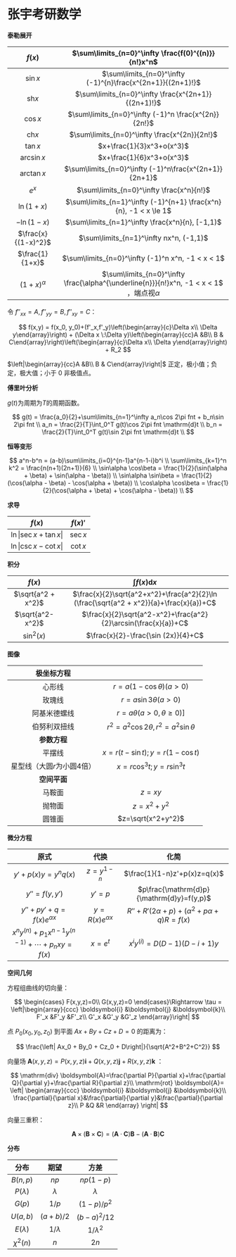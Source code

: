 # 张宇考研数学

**泰勒展开**

|       $f(x)$        |     $\sum\limits_{n=0}^\infty \frac{f(0)^{(n)}}{n!}x^n$      |
| :-----------------: | :----------------------------------------------------------: |
|      $\sin x$       | $\sum\limits_{n=0}^\infty (-1)^{n}\frac{x^{2n+1}}{(2n+1)!}$  |
|       $\mathrm{sh} x$       |     $\sum\limits_{n=0}^\infty \frac{x^{2n+1}}{(2n+1)!}$      |
|      $\cos x$       |     $\sum\limits_{n=0}^\infty (-1)^n \frac{x^{2n}}{2n!}$     |
|       $\mathrm{ch} x$       |        $\sum\limits_{n=0}^\infty \frac{x^{2n}}{2n!}$         |
|      $\tan x$       |                  $x+\frac{1}{3}x^3+o(x^3)$                   |
|     $\arcsin x$     |                  $x+\frac{1}{6}x^3+o(x^3)$                   |
|     $\arctan x$     |    $\sum\limits_{n=0}^\infty (-1)^n\frac{x^{2n+1}}{2n+1}$    |
|        $e^x$        |          $\sum\limits_{n=0}^\infty \frac{x^n}{n!}$           |
|     $\ln (1+x)$     | $\sum\limits_{n=1}^\infty (-1)^{n+1} \frac{x^n}{n}, -1 < x \le 1$ |
|    $-\ln (1-x)$     |       $\sum\limits_{n=1}^\infty \frac{x^n}{n}, [-1,1)$       |
| $\frac{x}{(1-x)^2}$ |           $\sum\limits_{n=1}^\infty nx^n, (-1,1)$            |
|   $\frac{1}{1+x}$   |      $\sum\limits_{n=0}^\infty (-1)^n x^n, -1 < x < 1$       |
|   $(1+x)^\alpha$​    | $\sum\limits_{n=0}^\infty \frac{\alpha^{\underline{n}}}{n!}x^n, -1 < x < 1$​，端点视$\alpha$​ |

令 $f''_{xx} = A, f''_{yy}=B,f''_{xy}=C$​：

$$
f(x,y) = f(x_0, y_0)+(f'_x,f'_y)\left(\begin{array}{c}\Delta x\\ \Delta y\end{array}\right) + (\Delta x \:\Delta y)\left(\begin{array}{cc}A &B\\ B & C\end{array}\right)\left(\begin{array}{c}\Delta x\\ \Delta y\end{array}\right) + R_2
$$

$\left|\begin{array}{cc}A &B\\ B & C\end{array}\right|$ 正定，极小值；负定，极大值；小于 $0$ 非极值点。

**傅里叶分析**

$g(t)$为周期为$T$的周期函数。

$$
g(t) = \frac{a_0}{2}+\sum\limits_{n=1}^\infty a_n\cos 2\pi fnt + b_n\sin 2\pi fnt \\
a_n = \frac{2}{T}\int_0^T g(t)\cos 2\pi fnt \mathrm{d}t \\
b_n = \frac{2}{T}\int_0^T g(t)\sin 2\pi fnt \mathrm{d}t \\
$$

**恒等变形**

$$
 a^n-b^n = (a-b)\sum\limits_{i=0}^{n-1}a^{n-1-i}b^i \\
\sum\limits_{k=1}^n k^2 = \frac{n(n+1)(2n+1)}{6} \\
\sin\alpha \cos\beta = \frac{1}{2}(\sin(\alpha + \beta) + \sin(\alpha - \beta)) \\
\sin\alpha \sin\beta = \frac{1}{2}(\cos(\alpha - \beta) - \cos(\alpha + \beta)) \\
\cos\alpha \cos\beta = \frac{1}{2}(\cos(\alpha + \beta) + \cos(\alpha - \beta)) \\
$$

**求导**

| $f(x)$                           | $f(x)'$                                                        |
| :---------------:                | :------------------------------------------------------------: |
| $\ln\lvert\sec x + \tan x\rvert$ | $\sec x$                                                       |
| $\ln\lvert\csc x - \cot x\rvert$ | $\cot x$                                                       |

**积分**

|       $f(x)$       |                   $\int f(x) \mathrm{d}x$                    |
| :----------------: | :----------------------------------------------------------: |
| $\sqrt{a^2 + x^2}$ | $\frac{x}{2}\sqrt{a^2+x^2}+\frac{a^2}{2}\ln (\frac{\sqrt{a^2 + x^2}}{a}+\frac{x}{a})+C$ |
|  $\sqrt{a^2-x^2}$  | $\frac{x}{2}\sqrt{a^2-x^2}+\frac{a^2}{2}\arcsin(\frac{x}{a})+C$ |
|    $\sin^2(x)$     |             $\frac{x}{2}-\frac{\sin (2x)}{4}+C$              |

**图像**

|          极坐标方程          |                                                 |
| :--------------------------: | :---------------------------------------------: |
|            心形线            |           $r=a(1-\cos \theta)(a > 0)$           |
|            玫瑰线            |             $r=a\sin 3\theta(a>0)$              |
|         阿基米德螺线         |      $r = a\theta (a > 0, \theta \ge 0)$]       |
|         伯努利双扭线         | $r^2 = a^2 \cos 2\theta, r^2 = a^2 \sin \theta$ |
|         **参数方程**         |                                                 |
|            平摆线            |     $x = r(t - \sin t); y = r(1 - \cos t)$      |
| 星型线（大圆$r$为小圆$4$倍） |         $x = r\cos^3 t; y = r\sin^3 t$          |
|         **空间平面**         |                                                 |
|            马鞍面            |                     $z=xy$                      |
|            抛物面            |                   $z=x^2+y^2$                   |
|            圆锥面            |               $z=\sqrt{x^2+y^2}$                |

**微分方程**

|                        原式                         |         代换         |                       化简                       |
| :-------------------------------------------------: | :------------------: | :----------------------------------------------: |
|                 $y'+p(x)y=y^nq(x)$                  |     $z=y^{1-n}$      |           $\frac{1}{1-n}z'+p(x)z=q(x)$           |
|                    $y''=f(y,y')$                    |        $y'=p$        |    $p\frac{\mathrm{d}p}{\mathrm{d}y}=f(y,p)$     |
|            $y''+py'+q=f(x)e^{\alpha x}$             | $y=R(x)e^{\alpha x}$ | $R''+R'(2\alpha + p)+(\alpha^2+p\alpha+q)R=f(x)$ |
| $x^ny^{(n)}+p_1x^{n-1}y^{(n-1)}+\cdots +p_nxy=f(x)$ |       $x=e^t$        |           $x^iy^{(i)}=D(D-1)(D-i+1)y$​            |

**空间几何**

方程组曲线的切向量：

$$
\begin{cases}
F(x,y,z)=0\\
G(x,y,z)=0
\end{cases}\Rightarrow
\tau = \left|\begin{array}{ccc}
\boldsymbol{i} &\boldsymbol{j} &\boldsymbol{k}\\
F'_x &F'_y &F'_z\\
G'_x &G'_y &G'_z
\end{array}\right|
$$

点 $P_0(x_0,y_0,z_0)$ 到平面 $Ax+By+Cz+D=0$ 的距离为：

$$
\frac{\left| Ax_0 + By_0 + Cz_0 + D\right|}{\sqrt{A^2+B^2+C^2}}
$$

向量场 $\boldsymbol{A}(x,y,z)=P(x,y,z)\boldsymbol{i}+Q(x,y,z)\boldsymbol{j}+R(x,y,z)\boldsymbol{k}$ ：

$$
\mathrm{div} \boldsymbol{A}=\frac{\partial P}{\partial x}+\frac{\partial Q}{\partial y}+\frac{\partial R}{\partial z}\\
\mathrm{rot} \boldsymbol{A}= \left| \begin{array}{ccc}
\boldsymbol{i} &\boldsymbol{j} &\boldsymbol{k}\\
\frac{\partial}{\partial x}&\frac{\partial}{\partial y}&\frac{\partial}{\partial z}\\
P &Q &R
\end{array} \right|
$$

向量三重积：

$$
\boldsymbol{A}\times (\boldsymbol{B}\times \boldsymbol{C})=(\boldsymbol{A}\cdot \boldsymbol{C})\boldsymbol{B}-(\boldsymbol{A}\cdot \boldsymbol{B})\boldsymbol{C}
$$

**分布**

| 分布         | 期望        | 方差          |
| :------------: | :-----------: | :-------------: |
| $B(n,p)$     | $np$        | $np(1-p)$     |
| $P(\lambda)$ | $\lambda$   | $\lambda$     |
| $G(p)$     | $1/p$​       | $(1-p)/p^2$   |
| $U(a,b)$     | $(a+b)/2$   | $(b-a)^2/12$  |
| $E(\lambda)$ | $1/\lambda$ | $1/\lambda^2$ |
| $\chi^2(n)$  | $n$         | $2n$          |
